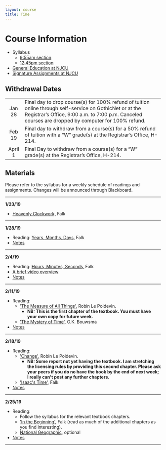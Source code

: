 ```yaml
---
layout: course
title: Time
---
```


# Course Information

+ Syllabus
	+ [9:55am section](Syllabus.pdf)
	+ [12:45pm section](Syllabus1.pdf) 
+ [General Education at NJCU](http://www.njcu.edu/department/general-education)
+ [Signature Assignments at NJCU](http://www.njcu.edu/academics/general-education/signature-assignment-information-students)

## Withdrawal Dates

|         	 |     | 
| :-------------: | ------------- | 
| Jan 28 | Final day to drop course(s) for 100% refund of tuition online through self-service on GothicNet or at the Registrar’s Office, 9:00 a.m. to 7:00 p.m. Canceled courses are dropped by computer for 100% refund. |
| Feb 19 | Final day to withdraw from a course(s) for a 50% refund of tuition with a “W” grade(s) at the Registrar’s Office, H-214. |
| April 1  | Final Day to withdraw from a course(s) for a “W” grade(s) at the Registrar’s Office, H-214.|

## Materials

Please refer to the syllabus for a weekly schedule of readings and assignments. Changes will be announced through Blackboard. 

---
**1/23/19**

+ [Heavenly Clockwork,](/Readings/Falk1.pdf) Falk

---

**1/28/19**

+ Reading: [Years, Months, Days,](/Readings/Falk2.pdf) Falk
+ [Notes](calendar/notes) 

---

**2/4/19**

+ Reading: [Hours, Minutes, Seconds,](/Readings/Falk3.pdf) Falk
+ [A brief video overview](https://www.youtube.com/watch?v=At5atF4mKiU)
+ [Notes](clock/notes)

---

**2/11/19**

+ Reading:
	+ ['The Measure of All Things'](/measurement/a.pdf), Robin Le Poidevin.
		+ **NB: This is the first chapter of the textbook. You must have your own copy for future week.**
	+ ['The Mystery of Time'](/measurement/bou.pdf), O.K. Bouwsma
+ [Notes](measurement/notes) 

---

**2/18/19**

+ Reading: 
	+ ['Change',](/newton/travels2.pdf) Robin Le Poidevin.
		+ **NB: Some report not yet having the textbook. I am stretching the licensing rules by providing this second chapter. Please ask your peers if you do no have the book by the end of next week; I really can't post any further chapters.**
	+ ['Isaac's Time'](/newton/falk6.pdf), Falk 
+ [Notes](/newton/vacua.pdf)

---

**2/25/19**

+ Reading: 
	+ Follow the syllabus for the relevant textbook chapters. 
	+ ['In the Beginning'](/beginning/Falk7.pdf), Falk (read as much of the additional chapters as you find interesting). 
	+ [National Geographic](https://www.nationalgeographic.com/science/space/universe/origins-of-the-universe/), optional
+ [Notes](beginning/notes) 

---
